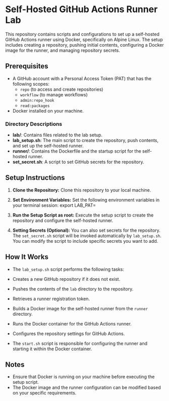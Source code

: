 # Self-Hosted GitHub Actions Runner Lab

This repository contains scripts and configurations to set up a self-hosted GitHub Actions runner using Docker, specifically on Alpine Linux. The setup includes creating a repository, pushing initial contents, configuring a Docker image for the runner, and managing repository secrets.
 
## Prerequisites

- A GitHub account with a Personal Access Token (PAT) that has the following scopes:
  - `repo` (to access and create repositories)
  - `workflow` (to manage workflows)
  - `admin:repo_hook`
  - `read:packages`
- Docker installed on your machine.


### Directory Descriptions

- **lab/**: Contains files related to the lab setup.
- **lab_setup.sh**: The main script to create the repository, push contents, and set up the self-hosted runner.
- **runner/**: Contains the Dockerfile and the startup script for the self-hosted runner.
- **set_secret.sh**: A script to set GitHub secrets for the repository.

## Setup Instructions

1. **Clone the Repository:**
   Clone this repository to your local machine.

2. **Set Environment Variables:**
  Set the following environment variables in your terminal session:
  export LAB_PAT=<your-github-personal-access-token>

3. **Run the Setup Script as root:**
  Execute the setup script to create the repository and configure the self-hosted runner.

4. **Setting Secrets (Optional):**
  You can also set secrets for the repository. The `set_secret.sh` script will be invoked automatically by `lab_setup.sh`. You can modify the script to include specific secrets you want to add. 

## How It Works

- The `lab_setup.sh` script performs the following tasks:
- Creates a new GitHub repository if it does not exist.
- Pushes the contents of the `lab` directory to the repository.
- Retrieves a runner registration token.
- Builds a Docker image for the self-hosted runner from the `runner` directory.
- Runs the Docker container for the GitHub Actions runner.
- Configures the repository settings for GitHub Actions.

- The `start.sh` script is responsible for configuring the runner and starting it within the Docker container.

## Notes

- Ensure that Docker is running on your machine before executing the setup script.
- The Docker image and the runner configuration can be modified based on your specific requirements.
